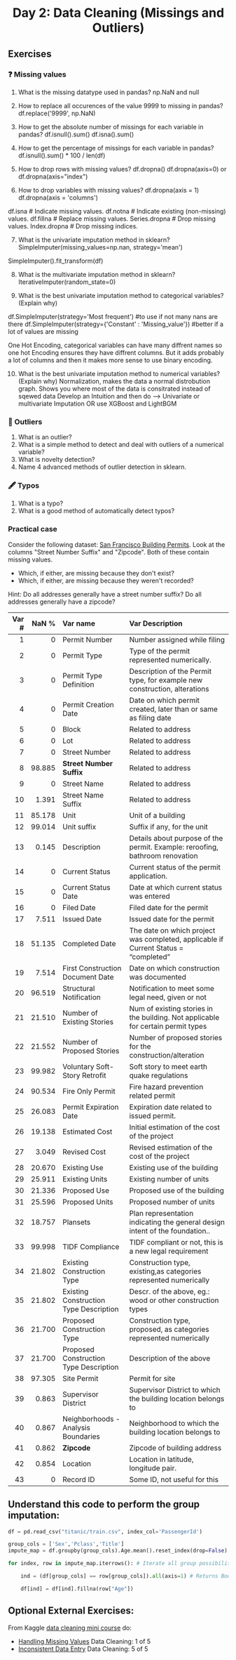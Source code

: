 <h1 align="center">Day 2: Data Cleaning (Missings and Outliers)</h1>

## Exercises

### ❓ Missing values

1. What is the missing datatype used in pandas?
   np.NaN and null

2. How to replace all occurences of the value 9999 to missing in pandas?
   df.replace('9999', np.NaN)

3. How to get the absolute number of missings for each variable in pandas?
   df.isnull().sum()
   df.isna().sum()

4. How to get the percentage of missings for each variable in pandas?
   df.isnull().sum() \* 100 / len(df)

5. How to drop rows with missing values?
   df.dropna()
   df.dropna(axis=0) or df.dropna(axis="index")
   <!-- df.dropna( axis=0, how='any') -->

6. How to drop variables with missing values?
   df.dropna(axis = 1)
   df.dropna(axis = 'columns')

df.isna # Indicate missing values.
df.notna # Indicate existing (non-missing) values.
df.fillna # Replace missing values.
Series.dropna # Drop missing values.
Index.dropna # Drop missing indices.

7. What is the univariate imputation method in sklearn?
   SimpleImputer(missing_values=np.nan, strategy='mean')

SimpleImputer().fit_transform(df)

8. What is the multivariate imputation method in sklearn?
   IterativeImputer(random_state=0)

9. What is the best univariate imputation method to categorical variables? (Explain why)

df.SimpleImputer(strategy='Most frequent') #to use if not many nans are there
df.SimpleImputer(strategy={'Constant' : 'Missing_value'}) #better if a lot of values are missing

One Hot Encoding, categorical variables can have many diffrent names so one hot Encoding ensures they have diffrent columns. But it adds probably a lot of columns and then it makes more sense to use binary encoding.

10. What is the best univariate imputation method to numerical variables? (Explain why)
    Normalization, makes the data a normal distrobution graph. Shows you where most of the data is consitrated instead of sqewed data
    Develop an Intuition and then do --> Univariate or multivariate Imputation OR use XGBoost and LightBGM

### 🔎 Outliers

1. What is an outlier?
2. What is a simple method to detect and deal with outliers of a numerical variable?
3. What is novelty detection?
4. Name 4 advanced methods of outlier detection in sklearn.

### 🖋 Typos

1. What is a typo?
2. What is a good method of automatically detect typos?

### Practical case

Consider the following dataset: [San Francisco Building Permits](https://www.kaggle.com/aparnashastry/building-permit-applications-data). Look at the columns "Street Number Suffix" and "Zipcode". Both of these contain missing values.

- Which, if either, are missing because they don't exist?
- Which, if either, are missing because they weren't recorded?

Hint: Do all addresses generally have a street number suffix? Do all addresses generally have a zipcode?

| Var # |  NaN % | Var name                               | Var Description                                                                     |
| ----: | -----: | :------------------------------------- | :---------------------------------------------------------------------------------- |
|     1 |      0 | Permit Number                          | Number assigned while filing                                                        |
|     2 |      0 | Permit Type                            | Type of the permit represented numerically.                                         |
|     3 |      0 | Permit Type Definition                 | Description of the Permit type, for example new construction, alterations           |
|     4 |      0 | Permit Creation Date                   | Date on which permit created, later than or same as filing date                     |
|     5 |      0 | Block                                  | Related to address                                                                  |
|     6 |      0 | Lot                                    | Related to address                                                                  |
|     7 |      0 | Street Number                          | Related to address                                                                  |
|     8 | 98.885 | **Street Number Suffix**               | Related to address                                                                  |
|     9 |      0 | Street Name                            | Related to address                                                                  |
|    10 |  1.391 | Street Name Suffix                     | Related to address                                                                  |
|    11 | 85.178 | Unit                                   | Unit of a building                                                                  |
|    12 | 99.014 | Unit suffix                            | Suffix if any, for the unit                                                         |
|    13 |  0.145 | Description                            | Details about purpose of the permit. Example: reroofing, bathroom renovation        |
|    14 |      0 | Current Status                         | Current status of the permit application.                                           |
|    15 |      0 | Current Status Date                    | Date at which current status was entered                                            |
|    16 |      0 | Filed Date                             | Filed date for the permit                                                           |
|    17 |  7.511 | Issued Date                            | Issued date for the permit                                                          |
|    18 | 51.135 | Completed Date                         | The date on which project was completed, applicable if Current Status = “completed” |
|    19 |  7.514 | First Construction Document Date       | Date on which construction was documented                                           |
|    20 | 96.519 | Structural Notification                | Notification to meet some legal need, given or not                                  |
|    21 | 21.510 | Number of Existing Stories             | Num of existing stories in the building. Not applicable for certain permit types    |
|    22 | 21.552 | Number of Proposed Stories             | Number of proposed stories for the construction/alteration                          |
|    23 | 99.982 | Voluntary Soft-Story Retrofit          | Soft story to meet earth quake regulations                                          |
|    24 | 90.534 | Fire Only Permit                       | Fire hazard prevention related permit                                               |
|    25 | 26.083 | Permit Expiration Date                 | Expiration date related to issued permit.                                           |
|    26 | 19.138 | Estimated Cost                         | Initial estimation of the cost of the project                                       |
|    27 |  3.049 | Revised Cost                           | Revised estimation of the cost of the project                                       |
|    28 | 20.670 | Existing Use                           | Existing use of the building                                                        |
|    29 | 25.911 | Existing Units                         | Existing number of units                                                            |
|    30 | 21.336 | Proposed Use                           | Proposed use of the building                                                        |
|    31 | 25.596 | Proposed Units                         | Proposed number of units                                                            |
|    32 | 18.757 | Plansets                               | Plan representation indicating the general design intent of the foundation..        |
|    33 | 99.998 | TIDF Compliance                        | TIDF compliant or not, this is a new legal requirement                              |
|    34 | 21.802 | Existing Construction Type             | Construction type, existing,as categories represented numerically                   |
|    35 | 21.802 | Existing Construction Type Description | Descr. of the above, eg.: wood or other construction types                          |
|    36 | 21.700 | Proposed Construction Type             | Construction type, proposed, as categories represented numerically                  |
|    37 | 21.700 | Proposed Construction Type Description | Description of the above                                                            |
|    38 | 97.305 | Site Permit                            | Permit for site                                                                     |
|    39 |  0.863 | Supervisor District                    | Supervisor District to which the building location belongs to                       |
|    40 |  0.867 | Neighborhoods - Analysis Boundaries    | Neighborhood to which the building location belongs to                              |
|    41 |  0.862 | **Zipcode**                            | Zipcode of building address                                                         |
|    42 |  0.854 | Location                               | Location in latitude, longitude pair.                                               |
|    43 |      0 | Record ID                              | Some ID, not useful for this                                                        |

## Understand this code to perform the group imputation:

```python
df = pd.read_csv("titanic/train.csv", index_col='PassengerId')

group_cols = ['Sex','Pclass','Title']
impute_map = df.groupby(group_cols).Age.mean().reset_index(drop=False)

for index, row in impute_map.iterrows(): # Iterate all group possibilities

    ind = (df[group_cols] == row[group_cols]).all(axis=1) # Returns Boolean column with the lenth of dataframe

    df[ind] = df[ind].fillna(row["Age"])
```

## Optional External Exercises:

From Kaggle [data cleaning mini course](https://www.kaggle.com/learn/data-cleaning) do:

- [Handling Missing Values](https://www.kaggle.com/alexisbcook/handling-missing-values) Data Cleaning: 1 of 5
- [Inconsistent Data Entry](https://www.kaggle.com/alexisbcook/inconsistent-data-entry) Data Cleaning: 5 of 5
